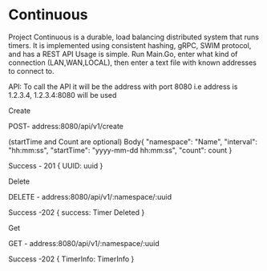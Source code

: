 # Continuous
Project Continuous is a durable, load balancing distributed system that runs timers. It is implemented using consistent hashing, gRPC, SWIM protocol, and has a REST API 
Usage is simple.
Run Main.Go, enter what kind of connection (LAN,WAN,LOCAL), then enter a text file with known addresses to connect to.

API:
To call the API it will be the address with port 8080
i.e address is 1.2.3.4, 
1.2.3.4:8080 will be used

Create

POST- address:8080/api/v1/create


(startTime and Count are optional)
Body{
  "namespace": "Name",
  "interval": "hh:mm:ss",
  "startTime": "yyyy-mm-dd hh:mm:ss",
  "count": count
}


Success - 201
{
  UUID: uuid
}

Delete

DELETE - address:8080/api/v1/:namespace/:uuid


Success -202
{
  success: Timer Deleted
}

Get

GET - address:8080/api/v1/:namespace/:uuid

Success -202
{
  TimerInfo: TimerInfo
}
